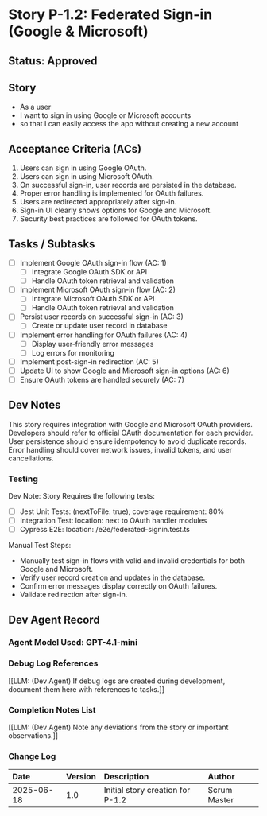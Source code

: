 # Story P-1.2: Federated Sign-in (Google & Microsoft)

## Status: Approved

## Story

- As a user
- I want to sign in using Google or Microsoft accounts
- so that I can easily access the app without creating a new account

## Acceptance Criteria (ACs)

1. Users can sign in using Google OAuth.
2. Users can sign in using Microsoft OAuth.
3. On successful sign-in, user records are persisted in the database.
4. Proper error handling is implemented for OAuth failures.
5. Users are redirected appropriately after sign-in.
6. Sign-in UI clearly shows options for Google and Microsoft.
7. Security best practices are followed for OAuth tokens.

## Tasks / Subtasks

- [ ] Implement Google OAuth sign-in flow (AC: 1)
  - [ ] Integrate Google OAuth SDK or API
  - [ ] Handle OAuth token retrieval and validation
- [ ] Implement Microsoft OAuth sign-in flow (AC: 2)
  - [ ] Integrate Microsoft OAuth SDK or API
  - [ ] Handle OAuth token retrieval and validation
- [ ] Persist user records on successful sign-in (AC: 3)
  - [ ] Create or update user record in database
- [ ] Implement error handling for OAuth failures (AC: 4)
  - [ ] Display user-friendly error messages
  - [ ] Log errors for monitoring
- [ ] Implement post-sign-in redirection (AC: 5)
- [ ] Update UI to show Google and Microsoft sign-in options (AC: 6)
- [ ] Ensure OAuth tokens are handled securely (AC: 7)

## Dev Notes

This story requires integration with Google and Microsoft OAuth providers. Developers should refer to official OAuth documentation for each provider. User persistence should ensure idempotency to avoid duplicate records. Error handling should cover network issues, invalid tokens, and user cancellations.

### Testing

Dev Note: Story Requires the following tests:

- [ ] Jest Unit Tests: (nextToFile: true), coverage requirement: 80%
- [ ] Integration Test: location: next to OAuth handler modules
- [ ] Cypress E2E: location: /e2e/federated-signin.test.ts

Manual Test Steps:

- Manually test sign-in flows with valid and invalid credentials for both Google and Microsoft.
- Verify user record creation and updates in the database.
- Confirm error messages display correctly on OAuth failures.
- Validate redirection after sign-in.

## Dev Agent Record

### Agent Model Used: GPT-4.1-mini

### Debug Log References

[[LLM: (Dev Agent) If debug logs are created during development, document them here with references to tasks.]]

### Completion Notes List

[[LLM: (Dev Agent) Note any deviations from the story or important observations.]]

### Change Log

| Date       | Version | Description                          | Author |
| :--------- | :------ | :--------------------------------- | :----- |
| 2025-06-18 | 1.0     | Initial story creation for P-1.2   | Scrum Master |